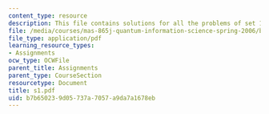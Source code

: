 ```yaml
---
content_type: resource
description: This file contains solutions for all the problems of set 1.
file: /media/courses/mas-865j-quantum-information-science-spring-2006/b7b650239d05737a7057a9da7a1678eb_s1.pdf
file_type: application/pdf
learning_resource_types:
- Assignments
ocw_type: OCWFile
parent_title: Assignments
parent_type: CourseSection
resourcetype: Document
title: s1.pdf
uid: b7b65023-9d05-737a-7057-a9da7a1678eb
---
```

